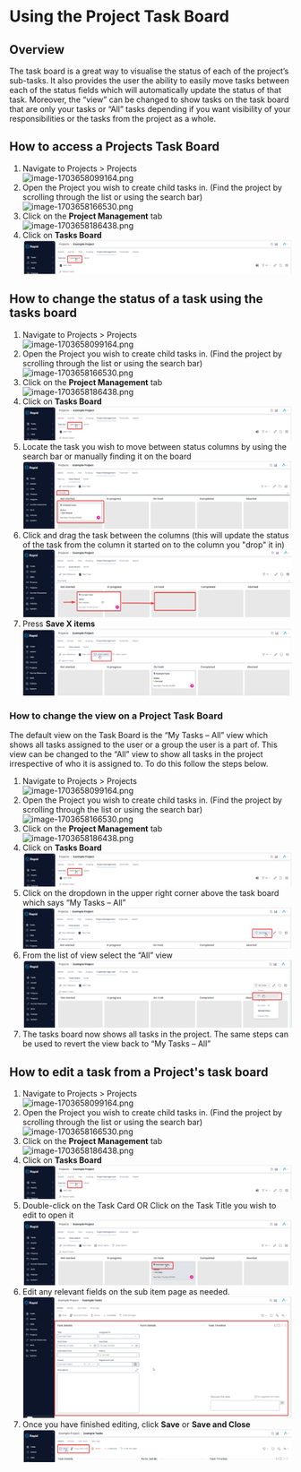 # Using the Project Task Board

## Overview

The task board is a great way to visualise the status of each of the project’s sub-tasks. It also provides the user the ability to easily move tasks between each of the status fields which will automatically update the status of that task. Moreover, the “view” can be changed to show tasks on the task board that are only your tasks or “All” tasks depending if you want visibility of your responsibilities or the tasks from the project as a whole.

## How to access a Projects Task Board

1. Navigate to Projects &gt; Projects  
    ![image-1703658099164.png](./../Global-Images/downloaded_image_1705285245302.png)
2. Open the Project you wish to create child tasks in. (Find the project by scrolling through the list or using the search bar)  
    ![image-1703658166530.png](./../Global-Images/downloaded_image_1705285246317.png)
3. Click on the **Project Management** tab  
    ![image-1703658186438.png](./../Global-Images/downloaded_image_1705285247331.png)
4. Click on **Tasks Board** ![image-1703658932885.png](./downloaded_image_1705286233782.png)

## How to change the status of a task using the tasks board

1. Navigate to Projects &gt; Projects  
    ![image-1703658099164.png](./../Global-Images/downloaded_image_1705285245302.png)
2. Open the Project you wish to create child tasks in. (Find the project by scrolling through the list or using the search bar)  
    ![image-1703658166530.png](./../Global-Images/downloaded_image_1705285246317.png)
3. Click on the **Project Management** tab  
    ![image-1703658186438.png](./../Global-Images/downloaded_image_1705285247331.png)
4. Click on **Tasks Board** ![image-1703658932885.png](./downloaded_image_1705286233782.png)
5. Locate the task you wish to move between status columns by using the search bar or manually finding it on the board  
    ![image-1703659038160.png](./downloaded_image_1705286238856.png)
6. Click and drag the task between the columns (this will update the status of the task from the column it started on to the column you "drop" it in)  
    ![image-1703659145322.png](./downloaded_image_1705286239877.png)
7. Press **Save X items** ![image-1703659171291.png](./downloaded_image_1705286240900.png)

### How to change the view on a Project Task Board

The default view on the Task Board is the “My Tasks – All” view which shows all tasks assigned to the user or a group the user is a part of. This view can be changed to the “All” view to show all tasks in the project irrespective of who it is assigned to. To do this follow the steps below.

1. Navigate to Projects &gt; Projects  
    ![image-1703658099164.png](./../Global-Images/downloaded_image_1705285245302.png)
2. Open the Project you wish to create child tasks in. (Find the project by scrolling through the list or using the search bar)  
    ![image-1703658166530.png](./../Global-Images/downloaded_image_1705285246317.png)
3. Click on the **Project Management** tab  
    ![image-1703658186438.png](./../Global-Images/downloaded_image_1705285247331.png)
4. Click on **Tasks Board** ![image-1703658932885.png](./downloaded_image_1705286233782.png)
5. Click on the dropdown in the upper right corner above the task board which says “My Tasks – All”  
    ![image-1703659276585.png](./downloaded_image_1705286245980.png)
6. From the list of view select the “All” view  
    ![image-1703659292108.png](./downloaded_image_1705286247004.png)
7. The tasks board now shows all tasks in the project. The same steps can be used to revert the view back to “My Tasks – All”

## How to edit a task from a Project's task board

1. Navigate to Projects &gt; Projects  
    ![image-1703658099164.png](./../Global-Images/downloaded_image_1705285245302.png)
2. Open the Project you wish to create child tasks in. (Find the project by scrolling through the list or using the search bar)  
    ![image-1703658166530.png](./../Global-Images/downloaded_image_1705285246317.png)
3. Click on the **Project Management** tab  
    ![image-1703658186438.png](./../Global-Images/downloaded_image_1705285247331.png)
4. Click on **Tasks Board** ![image-1703658932885.png](./downloaded_image_1705286233782.png)
5. Double-click on the Task Card OR Click on the Task Title you wish to edit to open it  
    ![image-1703659363474.png](./downloaded_image_1705286252083.png)
6. Edit any relevant fields on the sub item page as needed.  
    ![image-1703659391393.png](./downloaded_image_1705286253105.png)
7. Once you have finished editing, click **Save** or **Save and Close** ![image-1703659414505.png](./downloaded_image_1705286254127.png)